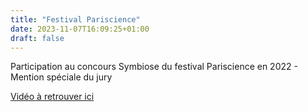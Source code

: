 ```yaml
---
title: "Festival Pariscience"
date: 2023-11-07T16:09:25+01:00
draft: false
---
```


Participation au concours Symbiose du festival Pariscience en 2022 - Mention spéciale du jury

[Vidéo à retrouver ici](https://vimeo.com/765010364)